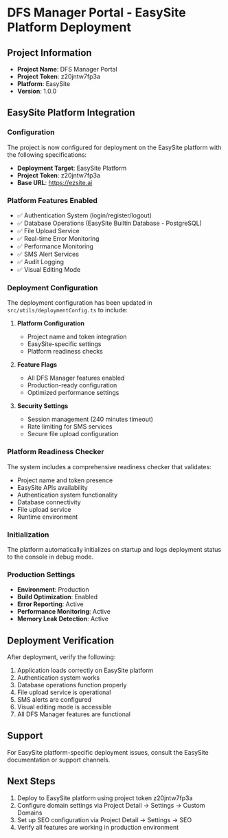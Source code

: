 # DFS Manager Portal - EasySite Platform Deployment

## Project Information
- **Project Name**: DFS Manager Portal
- **Project Token**: z20jntw7fp3a
- **Platform**: EasySite
- **Version**: 1.0.0

## EasySite Platform Integration

### Configuration
The project is now configured for deployment on the EasySite platform with the following specifications:

- **Deployment Target**: EasySite Platform
- **Project Token**: z20jntw7fp3a
- **Base URL**: https://ezsite.ai

### Platform Features Enabled
- ✅ Authentication System (login/register/logout)
- ✅ Database Operations (EasySite Builtin Database - PostgreSQL)
- ✅ File Upload Service
- ✅ Real-time Error Monitoring
- ✅ Performance Monitoring
- ✅ SMS Alert Services
- ✅ Audit Logging
- ✅ Visual Editing Mode

### Deployment Configuration
The deployment configuration has been updated in `src/utils/deploymentConfig.ts` to include:

1. **Platform Configuration**
   - Project name and token integration
   - EasySite-specific settings
   - Platform readiness checks

2. **Feature Flags**
   - All DFS Manager features enabled
   - Production-ready configuration
   - Optimized performance settings

3. **Security Settings**
   - Session management (240 minutes timeout)
   - Rate limiting for SMS services
   - Secure file upload configuration

### Platform Readiness Checker
The system includes a comprehensive readiness checker that validates:
- Project name and token presence
- EasySite APIs availability
- Authentication system functionality
- Database connectivity
- File upload service
- Runtime environment

### Initialization
The platform automatically initializes on startup and logs deployment status to the console in debug mode.

### Production Settings
- **Environment**: Production
- **Build Optimization**: Enabled
- **Error Reporting**: Active
- **Performance Monitoring**: Active
- **Memory Leak Detection**: Active

## Deployment Verification

After deployment, verify the following:
1. Application loads correctly on EasySite platform
2. Authentication system works
3. Database operations function properly
4. File upload service is operational
5. SMS alerts are configured
6. Visual editing mode is accessible
7. All DFS Manager features are functional

## Support
For EasySite platform-specific deployment issues, consult the EasySite documentation or support channels.

## Next Steps
1. Deploy to EasySite platform using project token z20jntw7fp3a
2. Configure domain settings via Project Detail → Settings → Custom Domains
3. Set up SEO configuration via Project Detail → Settings → SEO
4. Verify all features are working in production environment
